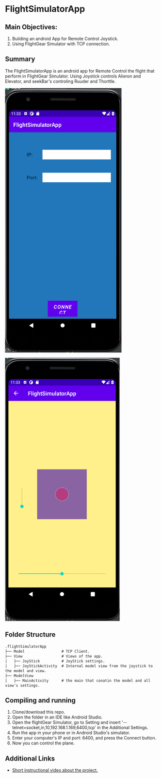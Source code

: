 # FlightSimulatorApp

## Main Objectives:
1. Building an android App for Remote Control Joystick.
2. Using FlightGear Simulator with TCP connection.


## Summary

The FlightSimulatorApp is an android app for Remote Control the flight that perform in FlightGear Simulator. 
Using Joystick controls Alieron and Elevator, and seekBar's controling Ruuder and Thorttle.

![](ReadMePic/firstActivity.png)

![](ReadMePic/secondActivity.png)

## Folder Structure

```
.flightSimulatorApp
├── Model                 # TCP Client.
├── View                  # Views of the app.
|   ├── JoyStick          # JoyStick settings.
|   ├── JoyStickActivity  # Internal model view from the joystick to the model and view.
├── ModelView
|   ├── MainActivity      # the main that conatin the model and all view's settings.

```
## Compiling and running
1. Clone/download this repo.
2. Open the folder in an IDE like Android Studio.
3. Open the flightGear Simulator, go to Setting and insert '--telnet=socket,in,10,192.168.1.169,6400,tcp' in the Additional Settings.
4. Run the app in your phone or in Android Studio's simulator.
5. Enter your computer's IP and port: 6400, and press the Connect button. 
6. Now you can control the plane.

## Additional Links
- [Short instructional video about the project.](https://youtu.be/mb1i6xLsDH0)
